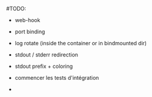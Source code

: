 #TODO:

- web-hook
- port binding
- log rotate (inside the container or in bindmounted dir)
- stdout / stderr redirection
- stdout prefix + coloring

- commencer les tests d'intégration
-
